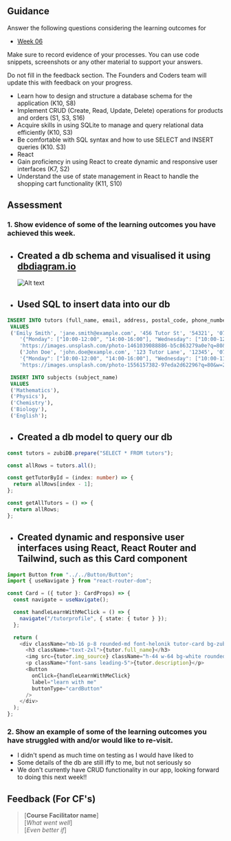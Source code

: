 ## Guidance

Answer the following questions considering the learning outcomes for

- [Week 06](https://learn.foundersandcoders.com/course/syllabus/developer/week06-project04-databases/learning-outcomes/)

Make sure to record evidence of your processes. You can use code snippets, screenshots or any other material to support your answers.

Do not fill in the feedback section. The Founders and Coders team will update this with feedback on your progress.

- Learn how to design and structure a database schema for the application (K10, S8)
- Implement CRUD (Create, Read, Update, Delete) operations for products and orders (S1, S3, S16)
- Acquire skills in using SQLite to manage and query relational data efficiently (K10, S3)
- Be comfortable with SQL syntax and how to use SELECT and INSERT queries (K10. S3)
- React
- Gain proficiency in using React to create dynamic and responsive user interfaces (K7, S2)
- Understand the use of state management in React to handle the shopping cart functionality (K11, S10)

## Assessment

### 1. Show evidence of some of the learning outcomes you have achieved this week.

- ## **Created a db schema and visualised it using [dbdiagram.io](dbdiagram.io)**

  ![Alt text](../PLOG_Jack_Casstles-Jones/assets/Screenshot%202024-10-14%20at%2016.29.39.png "a title")

- ## **Used SQL to insert data into our db**

```sql
INSERT INTO tutors (full_name, email, address, postal_code, phone_number, description, availability, fk_subject_id, fk_tutortype_id, img_source)
 VALUES
 ('Emily Smith', 'jane.smith@example.com', '456 Tutor St', '54321', '07700900002', 'Hi! I’m Sarah and I’m so excited to start teaching Computer Science. I have a Master’s from MIT and like to sneak everywhere.',
    '{"Monday": ["10:00-12:00", "14:00-16:00"], "Wednesday": ["10:00-12:00"], "Friday": ["14:00-16:00"]}', NULL, NULL,
    'https://images.unsplash.com/photo-1461039088886-b5c863279a0e?q=80&w=2970&auto=format&fit=crop&ixlib=rb-4.0.3&ixid=M3wxMjA3fDB8MHxwaG90by1wYWdlfHx8fGVufDB8fHx8fA%3D%3D'),
    ('John Doe', 'john.doe@example.com', '123 Tutor Lane', '12345', '07700900001', 'I’m Boris, a mathematician with a degree from the University of Oxford. I like riding horses and travelling around Norfolk.',
    '{"Monday": ["10:00-12:00", "14:00-16:00"], "Wednesday": ["10:00-11:00"], "Friday": ["15:00-17:00"]}', NULL, NULL,
    'https://images.unsplash.com/photo-1556157382-97eda2d62296?q=80&w=2970&auto=format&fit=crop&ixlib=rb-4.0.3&ixid=M3wxMjA3fDB8MHxwaG90by1wYWdlfHx8fGVufDB8fHx8fA%3D%3D');

 INSERT INTO subjects (subject_name)
 VALUES
 ('Mathematics'),
 ('Physics'),
 ('Chemistry'),
 ('Biology'),
 ('English');
```

- ## **Created a db model to query our db**

```ts
const tutors = zubiDB.prepare("SELECT * FROM tutors");

const allRows = tutors.all();

const getTutorById = (index: number) => {
  return allRows[index - 1];
};

const getAllTutors = () => {
  return allRows;
};
```

- ## Created dynamic and responsive user interfaces using React, React Router and Tailwind, such as this Card component

```ts
import Button from "../../Button/Button";
import { useNavigate } from "react-router-dom";

const Card = ({ tutor }: CardProps) => {
  const navigate = useNavigate();

  const handleLearnWithMeClick = () => {
    navigate("/tutorprofile", { state: { tutor } });
  };

  return (
    <div className="mb-16 p-8 rounded-md font-helonik tutor-card bg-zubiGreen w-10/12 m-auto text-white flex flex-col items-center gap-7">
      <h3 className="text-2xl">{tutor.full_name}</h3>
      <img src={tutor.img_source} className="h-44 w-64 bg-white rounded-md" />
      <p className="font-sans leading-5">{tutor.description}</p>
      <Button
        onClick={handleLearnWithMeClick}
        label="learn with me"
        buttonType="cardButton"
      />
    </div>
  );
};
```

### 2. Show an example of some of the learning outcomes you have struggled with and/or would like to re-visit.

- I didn't spend as much time on testing as I would have liked to
- Some details of the db are still iffy to me, but not seriously so
- We don't currently have CRUD functionality in our app, looking forward to doing this next week!!

## Feedback (For CF's)

> [**Course Facilitator name**]  
> [*What went well*]  
> [*Even better if*]

